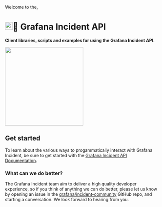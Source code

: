 Welcome to the,

# <img width='25' src='https://user-images.githubusercontent.com/101659/189380497-50692d2e-49bb-4fb6-91b5-ae8daf6e1988.png' />🤖 Grafana Incident API

**Client libraries, scripts and examples for using the Grafana Incident API.**

<img width='256' src='https://grafana.com/static/assets/img/blog/grafana-incident-vertical-navigation.png' />

## Get started

To learn about the various ways to progammatically interact with Grafana Incident, be sure to get started with the [Grafana Incident API Documentation](https://grafana.com/docs/grafana-cloud/incident/api/).

### What can we do better?

The Grafana Incident team aim to deliver a high quality developer experience, so if you think of anything we can do better, please let us know by opening an issue in the [grafana/incident-community](https://github.com/grafana/incident-community) GitHub repo, and starting a conversation. We look forward to hearing from you.
